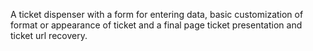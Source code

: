 A ticket dispenser with a form for entering data, basic customization of format or appearance of ticket and a final page ticket presentation and ticket url recovery.